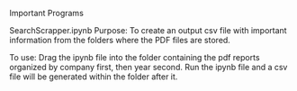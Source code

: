Important Programs

SearchScrapper.ipynb
Purpose: To create an output csv file with important information from the folders where the PDF files are stored. 

To use: Drag the ipynb file into the folder containing the pdf reports organized by company first, then year second. Run the ipynb file and a csv file will be generated within the folder after it.

